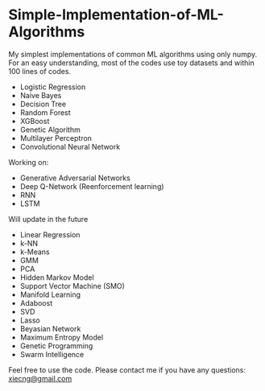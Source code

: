 # Simple-Implementation-of-ML-Algorithms
My simplest implementations of common ML algorithms using only numpy.
For an easy understanding, most of the codes use toy datasets and within 100 lines of codes.

* Logistic Regression
* Naive Bayes
* Decision Tree
* Random Forest
* XGBoost
* Genetic Algorithm
* Multilayer Perceptron
* Convolutional Neural Network

Working on:
* Generative Adversarial Networks
* Deep Q-Network (Reenforcement learning)
* RNN
* LSTM

Will update in the future
* Linear Regression
* k-NN
* k-Means
* GMM
* PCA
* Hidden Markov Model
* Support Vector Machine (SMO)
* Manifold Learning
* Adaboost
* SVD
* Lasso
* Beyasian Network
* Maximum Entropy Model
* Genetic Programming
* Swarm Intelligence

Feel free to use the code. Please contact me if you have any questions: xiecng@gmail.com